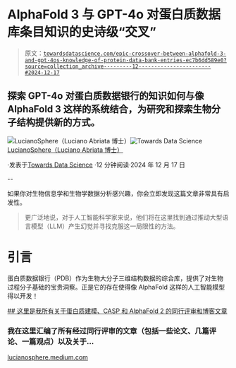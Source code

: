 # AlphaFold 3 与 GPT-4o 对蛋白质数据库条目知识的史诗级“交叉”

> 原文：[`towardsdatascience.com/epic-crossover-between-alphafold-3-and-gpt-4os-knowledge-of-protein-data-bank-entries-ec7b6dd589e0?source=collection_archive---------12-----------------------#2024-12-17`](https://towardsdatascience.com/epic-crossover-between-alphafold-3-and-gpt-4os-knowledge-of-protein-data-bank-entries-ec7b6dd589e0?source=collection_archive---------12-----------------------#2024-12-17)

## 探索 GPT-4o 对蛋白质数据银行的知识如何与像 AlphaFold 3 这样的系统结合，为研究和探索生物分子结构提供新的方式。

[](https://lucianosphere.medium.com/?source=post_page---byline--ec7b6dd589e0--------------------------------)![LucianoSphere（Luciano Abriata 博士）](https://lucianosphere.medium.com/?source=post_page---byline--ec7b6dd589e0--------------------------------)[](https://towardsdatascience.com/?source=post_page---byline--ec7b6dd589e0--------------------------------)![Towards Data Science](https://towardsdatascience.com/?source=post_page---byline--ec7b6dd589e0--------------------------------) [LucianoSphere（Luciano Abriata 博士）](https://lucianosphere.medium.com/?source=post_page---byline--ec7b6dd589e0--------------------------------)

·发表于[Towards Data Science](https://towardsdatascience.com/?source=post_page---byline--ec7b6dd589e0--------------------------------) ·12 分钟阅读·2024 年 12 月 17 日

--

如果你对生物信息学和生物学数据分析感兴趣，你会立即发现这篇文章非常具有启发性。

> 更广泛地说，对于人工智能科学家来说，他们将在这里找到通过推动大型语言模型（LLM）产生幻觉并寻找克服这一局限性的方法。

# 引言

蛋白质数据银行（PDB）作为生物大分子三维结构数据的综合库，提供了对生物过程分子基础的宝贵洞察。正是它的存在使得像 AlphaFold 这样的人工智能模型得以开发！

[## 这里是我所有关于蛋白质建模、CASP 和 AlphaFold 2 的同行评审和博客文章](https://lucianosphere.medium.com/here-are-all-my-peer-reviewed-and-blog-articles-on-protein-modeling-casp-and-alphafold-2-d78f0a9feb61?source=post_page-----ec7b6dd589e0--------------------------------)

### 我在这里汇编了所有经过同行评审的文章（包括一些论文、几篇评论、一篇观点）以及关于…

[lucianosphere.medium.com](https://lucianosphere.medium.com/here-are-all-my-peer-reviewed-and-blog-articles-on-protein-modeling-casp-and-alphafold-2-d78f0a9feb61?source=post_page-----ec7b6dd589e0--------------------------------)
